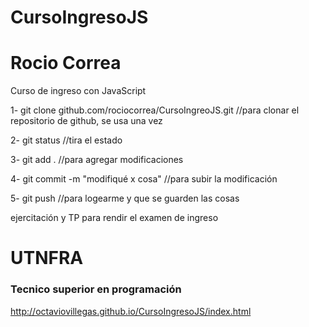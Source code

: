 # CursoIngresoJS
# Rocio Correa
Curso de ingreso con JavaScript

1- git clone github.com/rociocorrea/CursoIngreoJS.git
//para clonar el repositorio de github, se usa una vez

2- git status //tira el estado 

3- git add . //para agregar modificaciones

4- git commit -m "modifiqué x cosa" //para subir la modificación

5- git push //para logearme y que se guarden las cosas

ejercitación y TP para rendir el examen de ingreso 
<h1>UTNFRA</h1>
<h3>Tecnico superior en programación</h3>


http://octaviovillegas.github.io/CursoIngresoJS/index.html

